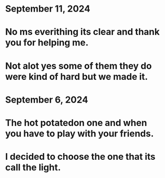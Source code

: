# September 11, 2024
# No ms everithing its clear and thank you for helping me.
# Not alot yes some of them they do were kind of hard but we made it.
# September 6, 2024
# The hot potatedon one and when you have to play with your friends.
# I decided to choose the one that its call the light.
